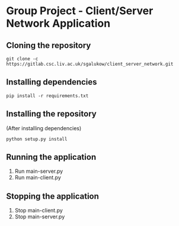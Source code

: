# Group Project - Client/Server Network Application


## Cloning the repository

```shell
git clone -c https://gitlab.csc.liv.ac.uk/sgalukow/client_server_network.git
```

## Installing dependencies

```shell
pip install -r requirements.txt
```

## Installing the repository
(After installing dependencies)

```shell
python setup.py install
```

## Running the application
1. Run main-server.py
2. Run main-client.py

## Stopping the application
1. Stop main-client.py
2. Stop main-server.py